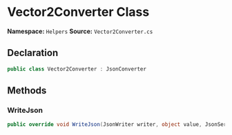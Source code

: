 # Vector2Converter Class

**Namespace:** `Helpers`
**Source:** `Vector2Converter.cs`

## Declaration

```csharp
public class Vector2Converter : JsonConverter
```

## Methods

### WriteJson

```csharp
public override void WriteJson(JsonWriter writer, object value, JsonSerializer serializer)
```

